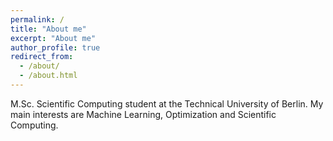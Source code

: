 ```yaml
---
permalink: /
title: "About me"
excerpt: "About me"
author_profile: true
redirect_from: 
  - /about/
  - /about.html
---
```


M.Sc. Scientific Computing student at the Technical University of Berlin. My main interests are Machine Learning, Optimization and Scientific Computing. 
